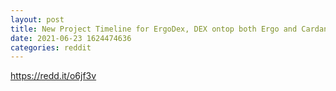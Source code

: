 ```yaml
--- 
layout: post 
title: New Project Timeline for ErgoDex, DEX ontop both Ergo and Cardano 
date: 2021-06-23 1624474636 
categories: reddit 
--- 
```

https://redd.it/o6jf3v
